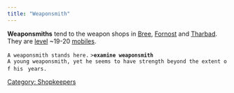 ```yaml
---
title: "Weaponsmith"
---
```


**Weaponsmiths** tend to the weapon shops in
[Bree](Bree_Weaponsmith "wikilink"),
[Fornost](Fornost_Weaponsmith "wikilink") and
[Tharbad](Tharbad_Weaponsmith "wikilink"). They are
[level](level "wikilink") ~19-20 [mobiles](mobile "wikilink").

`A weaponsmith stands here.`
`>`**`examine weaponsmith`**
`A young weaponsmith, yet he seems to have strength beyond the extent of his `
`years.`

[Category: Shopkeepers](Category:_Shopkeepers "wikilink")